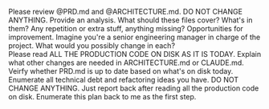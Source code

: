 Please review @PRD.md and @ARCHITECTURE.md. DO NOT CHANGE ANYTHING. Provide an analysis. What should these files cover? What's in them? Any repetition or
extra stuff, anything missing? Opportunities for improvement. Imagine you're a senior engineering manager in charge of the project. What would you
possibly change in each?                                                                                                                                   
Please read ALL THE PRODUCTION CODE ON DISK AS IT IS TODAY. Explain what other changes are needed in ARCHITECTURE.md or CLAUDE.md. Veirfy whether PRD.md
is up to date based on what's on disk today. Enumerate all technical debt and refactoring ideas you have.
DO NOT CHANGE ANYTHING. Just report back after reading all the production code on disk. Enumerate this
plan back to me as the first step.                                                                                                                         
